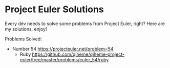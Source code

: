 Project Euler Solutions
=======================

Every dev needs to solve some problems from Project Euler, right? Here are my solutions, enjoy!

Problems Solved:

* Number 54 <https://projecteuler.net/problem=54>
  * Ruby <https://github.com/qiheme/qiheme-project-euler/tree/master/problems/euler_54/ruby>